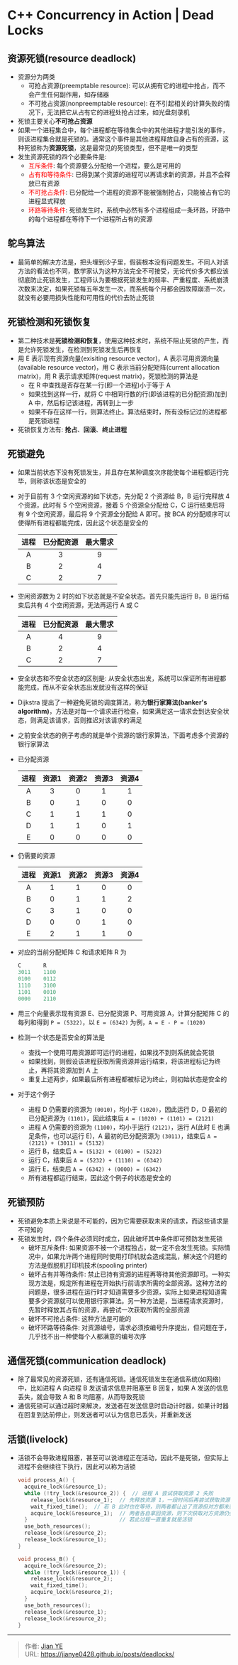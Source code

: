 # C++ Concurrency in Action | Dead Locks


## 资源死锁(resource deadlock)

* 资源分为两类
  * 可抢占资源(preemptable resource): 可以从拥有它的进程中抢占，而不会产生任何副作用，如存储器
  * 不可抢占资源(nonpreemptable resource): 在不引起相关的计算失败的情况下，无法把它从占有它的进程处抢占过来，如光盘刻录机
* 死锁主要关心**不可抢占资源**
* 如果一个进程集合中，每个进程都在等待集合中的其他进程才能引发的事件，则该进程集合就是死锁的。通常这个事件是其他进程释放自身占有的资源，这种死锁称为**资源死锁**，这是最常见的死锁类型，但不是唯一的类型
* 发生资源死锁的四个必要条件是:
  * <font color=red>互斥条件</font>: 每个资源要么分配给一个进程，要么是可用的
  * <font color=red>占有和等待条件</font>: 已得到某个资源的进程可以再请求新的资源，并且不会释放已有资源
  * <font color=red>不可抢占条件</font>: 已分配给一个进程的资源不能被强制抢占，只能被占有它的进程显式释放
  * <font color=red>环路等待条件</font>: 死锁发生时，系统中必然有多个进程组成一条环路，环路中的每个进程都在等待下一个进程所占有的资源

## 鸵鸟算法

* 最简单的解决方法是，把头埋到沙子里，假装根本没有问题发生。不同人对该方法的看法也不同，数学家认为这种方法完全不可接受，无论代价多大都应该彻底防止死锁发生，工程师认为要根据死锁发生的频率、严重程度、系统崩溃次数来决定，如果死锁每五年发生一次，而系统每个月都会因故障崩溃一次，就没有必要用损失性能和可用性的代价去防止死锁

## 死锁检测和死锁恢复

* 第二种技术是**死锁检测和恢复**，使用这种技术时，系统不阻止死锁的产生，而是允许死锁发生，在检测到死锁发生后再恢复
* 用 E 表示现有资源向量(exisiting resource vector)，A 表示可用资源向量(available resource vector)，用 C 表示当前分配矩阵(current allocation matrix)，用 R 表示请求矩阵(request matrix)，死锁检测的算法是
  * 在 R 中查找是否存在某一行(即一个进程)小于等于 A
  * 如果找到这样一行，就将 C 中相同行数的行(即该进程的已分配资源)加到 A 中，然后标记该进程，再转到上一步
  * 如果不存在这样一行，则算法终止。算法结束时，所有没标记过的进程都是死锁进程
* 死锁恢复方法有: **抢占**、**回滚**、**终止进程**

## 死锁避免

* 如果当前状态下没有死锁发生，并且存在某种调度次序能使每个进程都运行完毕，则称该状态是安全的
* 对于目前有 3 个空闲资源的如下状态，先分配 2 个资源给 B，B 运行完释放 4 个资源，此时有 5 个空闲资源，接着 5 个资源全分配给 C，C 运行结束后将有 9 个空闲资源，最后将 9 个资源全分配给 A 即可。按 BCA 的分配顺序可以使得所有进程都能完成，因此这个状态是安全的

  |进程|已分配资源|最大需求|
  |:-:|:-:|:-:|
  |A|3|9|
  |B|2|4|
  |C|2|7|

* 空闲资源数为 2 时的如下状态就是不安全状态。首先只能先运行 B，B 运行结束后共有 4 个空闲资源，无法再运行 A 或 C

  |进程|已分配资源|最大需求|
  |:-:|:-:|:-:|
  |A|4|9|
  |B|2|4|
  |C|2|7|

* 安全状态和不安全状态的区别是: 从安全状态出发，系统可以保证所有进程都能完成，而从不安全状态出发就没有这样的保证
* Dijkstra 提出了一种避免死锁的调度算法，称为**银行家算法(banker's algorithm)**，方法是对每一个请求进行检查，如果满足这一请求会到达安全状态，则满足该请求，否则推迟对该请求的满足
* 之前安全状态的例子考虑的就是单个资源的银行家算法，下面考虑多个资源的银行家算法
* 已分配资源

  |进程|资源1|资源2|资源3|资源4|
  |:-:|:-:|:-:|:-:|:-:|
  |A|3|0|1|1|
  |B|0|1|0|0|
  |C|1|1|1|0|
  |D|1|1|0|1|
  |E|0|0|0|0|

* 仍需要的资源

  |进程|资源1|资源2|资源3|资源4|
  |:-:|:-:|:-:|:-:|:-:|
  |A|1|1|0|0|
  |B|0|1|1|2|
  |C|3|1|0|0|
  |D|0|0|1|0|
  |E|2|1|1|0|

* 对应的当前分配矩阵 C 和请求矩阵 R 为

  ```cpp
  C       R
  3011    1100
  0100    0112
  1110    3100
  1101    0010
  0000    2110
  ```

* 用三个向量表示现有资源 E、已分配资源 P、可用资源 A，计算分配矩阵 C 的每列和得到 `P = (5322)`，以 `E = (6342)` 为例，`A = E - P = (1020)`
* 检测一个状态是否安全的算法是
  * 查找一个使用可用资源即可运行的进程，如果找不到则系统就会死锁
  * 如果找到，则假设该进程获取所需资源并运行结束，将该进程标记为终止，再将其资源加到 A 上
  * 重复上述两步，如果最后所有进程都被标记为终止，则初始状态是安全的
* 对于这个例子
  * 进程 D 仍需要的资源为 `(0010)`，均小于 `(1020)`，因此运行 D，D 最初的已分配资源为 `(1101)`，因此结束后 `A = (1020) + (1101) = (2121)`
  * 进程 A 仍需要的资源为 `(1100)`，均小于运行 `(2121)`，运行 A(此时 E 也满足条件，也可以运行 E)，A 最初的已分配资源为 `(3011)`，结束后 `A = (2121) + (3011) = (5132)`
  * 运行 B，结束后 `A = (5132) + (0100) = (5232)`
  * 运行 C，结束后 `A = (5232) + (1110) = (6342)`
  * 运行 E，结束后 `A = (6342) + (0000) = (6342)`
  * 所有进程都运行结束，因此这个例子的状态是安全的

## 死锁预防

* 死锁避免本质上来说是不可能的，因为它需要获取未来的请求，而这些请求是不可知的
* 死锁发生时，四个条件必须同时成立，因此破坏其中条件即可预防发生死锁
  * 破坏互斥条件: 如果资源不被一个进程独占，就一定不会发生死锁。实际情况中，如果允许两个进程同时使用打印机就会造成混乱，解决这个问题的方法是假脱机打印机技术(spooling printer)
  * 破坏占有并等待条件: 禁止已持有资源的进程再等待其他资源即可。一种实现方法是，规定所有进程在开始执行前请求所需的全部资源。这种方法的问题是，很多进程在运行时才知道需要多少资源，实际上如果进程知道需要多少资源就可以使用银行家算法。另一种方法是，当进程请求资源时，先暂时释放其占有的资源，再尝试一次获取所需的全部资源
  * 破坏不可抢占条件: 这种方法是可能的
  * 破坏环路等待条件: 对资源编号，请求必须按编号升序提出，但问题在于，几乎找不出一种使每个人都满意的编号次序

## 通信死锁(communication deadlock)

* 除了最常见的资源死锁，还有通信死锁。通信死锁发生在通信系统(如网络)中，比如进程 A 向进程 B 发送请求信息并阻塞至 B 回复，如果 A 发送的信息丢失，就会导致 A 和 B 均阻塞，从而导致死锁
* 通信死锁可以通过超时来解决，发送者在发送信息时启动计时器，如果计时器在回复到达前停止，则发送者可以认为信息已丢失，并重新发送

## 活锁(livelock)

* 活锁不会导致进程阻塞，甚至可以说进程正在活动，因此不是死锁，但实际上进程不会继续往下执行，因此可以称为活锁

  ```cpp
  void process_A() {
    acquire_lock(&resource_1);
    while (!try_lock(&resource_2)) {  // 进程 A 尝试获取资源 2 失败
      release_lock(&resource_1);  // 先释放资源 1，一段时间后再尝试获取资源 2
      wait_fixed_time();  // 若 B 此时也在等待，则两者都让出了资源但对方都未获取
      acquire_lock(&resource_1);  // 两者各自拿回资源，则下次获取对方资源仍会失败
    }                             // 若此过程一直重复就是活锁
    use_both_resources();
    release_lock(&resource_2);
    release_lock(&resource_1);
  }

  void process_B() {
    acquire_lock(&resource_2);
    while (!try_lock(&resource_1)) {
      release_lock(&resource_2);
      wait_fixed_time();
      acquire_lock(&resource_2);
    }
    use_both_resources();
    release_lock(&resource_1);
    release_lock(&resource_2);
  }
  ```


---

> 作者: [Jian YE](https://github.com/jianye0428)  
> URL: https://jianye0428.github.io/posts/deadlocks/  

